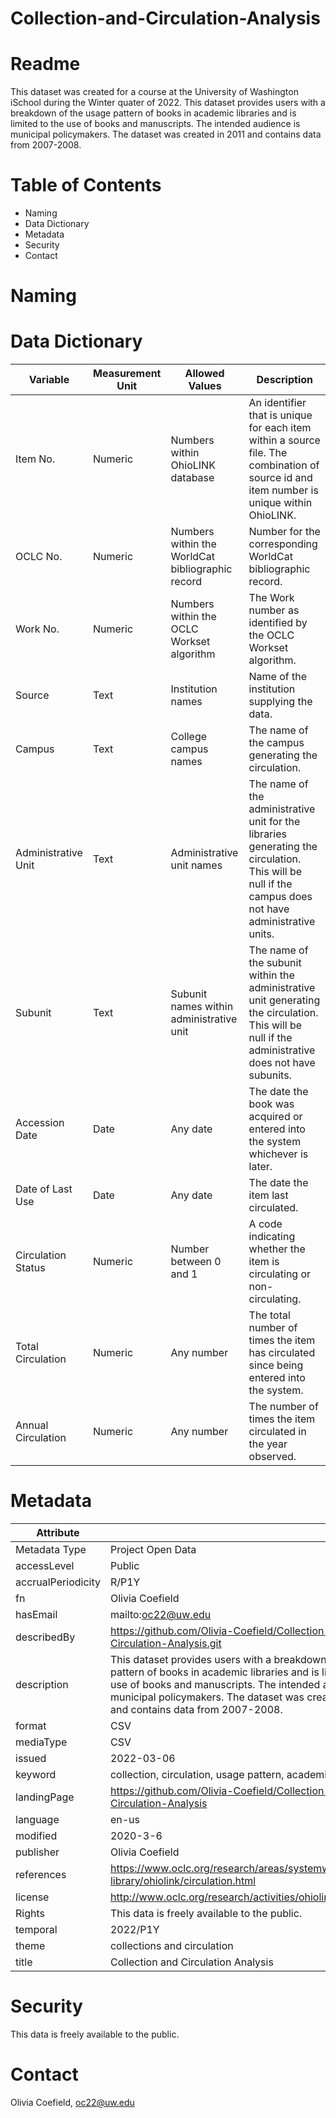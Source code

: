 # Collection-and-Circulation-Analysis
# Readme
This dataset was created for a course at the University of Washington iSchool during the Winter quater of 2022. This dataset provides users with a breakdown of the usage pattern of books in academic libraries and is limited to the use of books and manuscripts. The intended audience is municipal policymakers. The dataset was created in 2011 and contains data from 2007-2008.
# Table of Contents
* Naming
* Data Dictionary
* Metadata
* Security
* Contact

# Naming
# Data Dictionary
|   Variable             |   Measurement Unit  |   Allowed Values                                    |   Description                                                                                                                                             |
|------------------------|---------------------|-----------------------------------------------------|-----------------------------------------------------------------------------------------------------------------------------------------------------------|
|   Item No.             |   Numeric           |   Numbers within OhioLINK database                  |   An identifier that is unique for each item within a source file.  The combination of source id and item number is unique within OhioLINK.               |
|   OCLC No.             |   Numeric           |   Numbers within the WorldCat bibliographic record  |   Number for the corresponding WorldCat bibliographic record.                                                                                             |
|   Work No.             |   Numeric           |   Numbers within the OCLC Workset algorithm         |   The Work number as identified by the OCLC Workset algorithm.                                                                                            |
|   Source               |   Text              |   Institution names                                 |   Name of the institution supplying the data.                                                                                                             |
|   Campus               |   Text              |   College campus names                              |   The name of the campus generating the circulation.                                                                                                      |
|   Administrative Unit  |   Text              |   Administrative unit names                         |   The name of the administrative unit for the libraries generating the circulation.  This will be null if the campus does not have administrative units.  |
|   Subunit              |   Text              |   Subunit names within administrative unit          |   The name of the subunit within the administrative unit generating the circulation.  This will be null if the administrative does not have subunits.     |
|   Accession Date       |   Date              |   Any date                                          |   The date the book was acquired or entered into the system whichever is later.                                                                           |
|   Date of Last Use     |   Date              |   Any date                                          |   The date the item last circulated.                                                                                                                      |
|   Circulation Status   |   Numeric           |   Number between 0 and 1                            |   A code indicating whether the item is circulating or non-circulating.                                                                                   |
|   Total Circulation    |   Numeric           |   Any number                                        |   The total number of times the item has circulated since being entered into the system.                                                                  |
|   Annual Circulation   |   Numeric           |   Any number                                        |   The number of times the item circulated in the year observed.                                                                                           |
# Metadata
|   Attribute           |                                                                                                                                                                                                                                                                            |
|-----------------------|----------------------------------------------------------------------------------------------------------------------------------------------------------------------------------------------------------------------------------------------------------------------------|
|   Metadata Type       |   Project Open Data                                                                                                                                                                                                                                                        |
|   accessLevel         |   Public                                                                                                                                                                                                                                                                   |
|   accrualPeriodicity  |   R/P1Y                                                                                                                                                                                                                                                                    |
|   fn                  |   Olivia Coefield                                                                                                                                                                                                                                                          |
|   hasEmail            |   mailto:oc22@uw.edu                                                                                                                                                                                                                                                       |
|   describedBy         |   https://github.com/Olivia-Coefield/Collection-and-Circulation-Analysis.git                                                                                                                                                                                               |
|   description         |   This dataset provides users with a breakdown of the usage pattern of books in academic libraries and is limited to the use of books and manuscripts. The intended audience is municipal policymakers. The dataset was created in 2011 and contains data from 2007-2008.  |
|   format              |   CSV                                                                                                                                                                                                                                                                      |
|   mediaType           |   CSV                                                                                                                                                                                                                                                                      |
|   issued              |   2022-03-06                                                                                                                                                                                                                                                               |
|   keyword             |   collection, circulation, usage pattern, academic libraries                                                                                                                                                                                                               |
|   landingPage         |   https://github.com/Olivia-Coefield/Collection-and-Circulation-Analysis                                                                                                                                                                                                   |
|   language            |   en-us                                                                                                                                                                                                                                                                    |
|   modified            |   2020-3-6                                                                                                                                                                                                                                                                 |
|   publisher           |   Olivia Coefield                                                                                                                                                                                                                                                          |
|   references          |   https://www.oclc.org/research/areas/systemwide-library/ohiolink/circulation.html                                                                                                                                                                                         |
|   license             |   http://www.oclc.org/research/activities/ohiolink/odcby.htm.                                                                                                                                                                                                              |
|   Rights              |   This data is freely available to the public.                                                                                                                                                                                                                             |
|   temporal            |   2022/P1Y                                                                                                                                                                                                                                                                 |
|   theme               |   collections and circulation                                                                                                                                                                                                                                              |
|   title               |   Collection and Circulation Analysis                                                                                                                                                                                                                                      |
# Security
This data is freely available to the public.
# Contact
Olivia Coefield, oc22@uw.edu
